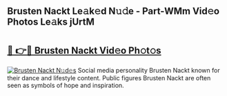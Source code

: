 ## Brusten Nackt Le𝚊k𝚎d N𝚞𝚍e - Part-WMm Vid𝚎o Photos Le𝚊ks jUrtM

# <h2><a href="http://fb3eul.evod.top/?m=Brusten+Nackt">🔗 👉🔴 Brusten Nackt Vid𝚎o Ph𝚘t𝚘s</a></h2>

[![Brusten Nackt N𝚞d𝚎s](https://i.imgur.com/8V9OHl7.gif)](http://fb3eul.evod.top/?m=Brusten+Nackt)
Social media personality Brusten Nackt known for their dance and lifestyle content. Public figures Brusten Nackt are often seen as symbols of hope and inspiration. 
